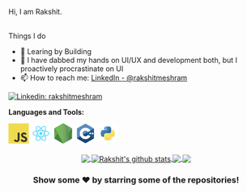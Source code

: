Hi, I am Rakshit. 

<br/>
Things I do

- 🔭 Learing by Building
- 🌱 I have dabbed my hands on UI/UX and development both, but I proactively procrastinate on UI
- 📫 How to reach me: [LinkedIn - @rakshitmeshram](https://in.linkedin.com/in/rakshit-meshram17213)



[![Linkedin: rakshitmeshram](https://img.shields.io/badge/-rakshitmeshram-blue?style=flat-square&logo=Linkedin&logoColor=white&link=https://www.linkedin.com/in/rakshitmeshram/)](https://in.linkedin.com/in/rakshit-meshram17213)


**Languages and Tools:**  
<div>
<img height="40" src="https://raw.githubusercontent.com/github/explore/80688e429a7d4ef2fca1e82350fe8e3517d3494d/topics/javascript/javascript.png">
<img height="40" src="https://raw.githubusercontent.com/github/explore/80688e429a7d4ef2fca1e82350fe8e3517d3494d/topics/react/react.png">
<img height="40" src="https://raw.githubusercontent.com/github/explore/80688e429a7d4ef2fca1e82350fe8e3517d3494d/topics/nodejs/nodejs.png">
<img height="40" src="https://raw.githubusercontent.com/github/explore/80688e429a7d4ef2fca1e82350fe8e3517d3494d/topics/cpp/cpp.png">
<img height="40" src="https://raw.githubusercontent.com/github/explore/80688e429a7d4ef2fca1e82350fe8e3517d3494d/topics/python/python.png">
</div>

</br>

<div align="center">
<a href="https://github.com/RakshitMeshram">
  <img align="center" src="https://github-readme-stats.vercel.app/api/top-langs/?username=RakshitMeshram&theme=chartreuse-dark&langs_count=3" />
</a>
<a href="https://github.com/RakshitMeshram">
 <img align="center" src="https://github-readme-stats.vercel.app/api?username=RakshitMeshram&show_icons=true&theme=chartreuse-dark&line_height=27" alt="Rakshit's github stats"/>
</a>
<a href="https://github.com/RakshitMeshram/ML-for-Finance">
  <img align="center" src="https://github-readme-stats.vercel.app/api/pin/?username=RakshitMeshram&repo=ML-for-Finance&theme=chartreuse-dark" />

</a>
<a href="https://github.com/RakshitMeshram/city_surfer">
 <img align="center" src="https://github-readme-stats.vercel.app/api/pin/?username=RakshitMeshram&repo=city_surfer&theme=chartreuse-dark" />
</a>

</div>

<div align="center">

### Show some ❤️ by starring some of the repositories!

</div>
